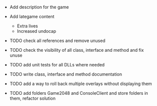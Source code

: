 * Add description for the game

* Add lategame content
    * Extra lives
    * Increased undocap

* TODO check all references and remove unused
* TODO check the visibility of all class, interface and method and fix unuse
* TODO add unit tests for all DLLs where needed
* TODO write class, interface and method documentation
* TODO add a way to roll back multiple overlays without displaying them
* TODO add folders Game2048 and ConsoleClient and store folders in them, refactor solution
